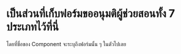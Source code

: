 # เป็นส่วนที่เก็บฟอร์มขออนุมติผู้ช่วยสอนทั้ง 7 ประเภทไว้ที่นี่

โดยที่ชื่อของ Component จะระบุถึงฟอร์มนั้น ๆ ในตัวไปเลย